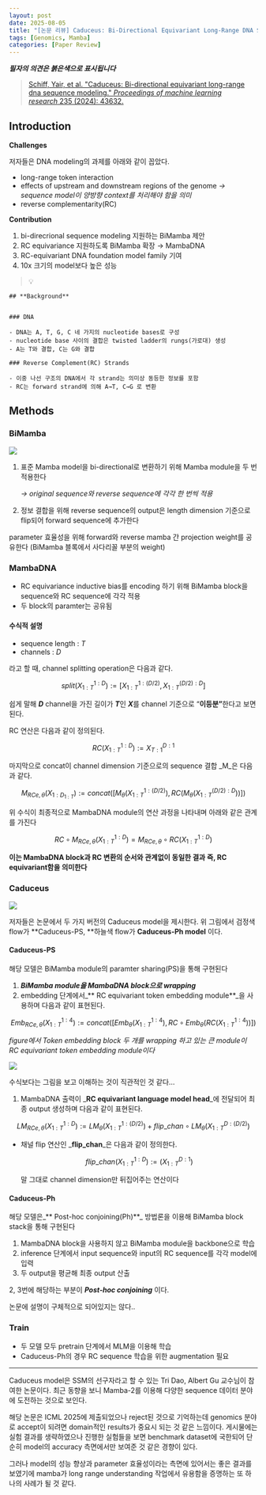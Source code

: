 ```yaml
---
layout: post
date: 2025-08-05
title: "[논문 리뷰] Caduceus: Bi-Directional Equivariant Long-Range DNA Sequence Modeling"
tags: [Genomics, Mamba]
categories: [Paper Review]
---
```


<span class="notion-red">_**필자의 의견은 붉은색으로 표시됩니다**_</span>


> [Schiff, Yair, et al. "Caduceus: Bi-directional equivariant long-range dna sequence modeling." ](https://pmc.ncbi.nlm.nih.gov/articles/PMC12189541/)[_Proceedings of machine learning research_](https://pmc.ncbi.nlm.nih.gov/articles/PMC12189541/)[ 235 (2024): 43632.](https://pmc.ncbi.nlm.nih.gov/articles/PMC12189541/)



## Introduction


**Challenges**


저자들은 DNA modeling의 과제를 아래와 같이 꼽았다.

- long-range token interaction
- effects of upstream and downstream regions of the genome 
_→ sequence model이 양방향 context를 처리해야 함을 의미_
- reverse complementarity(RC)

**Contribution**

1. bi-direcrional sequence modeling 지원하는 BiMamba 제안
1. RC equivariance 지원하도록 BiMamba 확장 → MambaDNA
1. RC-equivariant DNA foundation model family 기여
1. 10x 크기의 model보다 높은 성능

> 💡 


	## **Background**


	### DNA

	- DNA는 A, T, G, C 네 가지의 nucleotide bases로 구성
	- nucleotide base 사이의 결합은 twisted ladder의 rungs(가로대) 생성
	- A는 T와 결합, C는 G와 결합

	### Reverse Complement(RC) Strands

	- 이중 나선 구조의 DNA에서 각 strand는 의미상 동등한 정보를 포함
	- RC는 forward strand에 의해 A→T, C→G 로 변환


## Methods



### BiMamba


![](https://prod-files-secure.s3.us-west-2.amazonaws.com/542b861c-36a8-4051-84e5-8804b6728dba/2c247d59-7815-4980-99f0-8f0d21f445a7/image.png?X-Amz-Algorithm=AWS4-HMAC-SHA256&X-Amz-Content-Sha256=UNSIGNED-PAYLOAD&X-Amz-Credential=ASIAZI2LB466XTM4LNNF%2F20251005%2Fus-west-2%2Fs3%2Faws4_request&X-Amz-Date=20251005T210106Z&X-Amz-Expires=3600&X-Amz-Security-Token=IQoJb3JpZ2luX2VjEOL%2F%2F%2F%2F%2F%2F%2F%2F%2F%2FwEaCXVzLXdlc3QtMiJHMEUCIQDuX7brnjVCJLBqwHOMzGgZWGGM0yX2ATDK56d2UdKMJQIgNveoMXG1Fc35ayGv7xR%2B7C7Qjun%2BD65wOwjeT4qTOlIq%2FwMIexAAGgw2Mzc0MjMxODM4MDUiDKT6ygeEdfLnKUiJvircAw06C%2B3IWPWa%2BosyGU7TZPnaPIrbewHDJ2e5eDIwcEFZZ4hWamJhQxhn4dfGU8ccgP%2FspTj0KdeJS54XH8528b7eF5FjQThMiwAGW1XBI7VcAog2SmYr%2B4UedmhNv63j6TpvJVkuN5dyz7dpUffPXb5MaSYCHwy0PUxrH1QFO82duw%2FqnCUtzfrIcMW0v3%2BB7U%2BFJr5%2FC88UMjB11XQKXymSlD8BNO9jvWUdL2%2FiNiApea6ig2IpA%2BhqrGod%2Fw5hDzzpiiRvi21RDpYXqnVg5lpagmFgnk3RbEV5wZm3RLxFdIMfT%2BtptMyfSQd5O90JzjCXJ5PJwNuqebGvNeiKyBves4gh%2BTQvugot%2FLHWfNIU7sz8l1LWRsjrEouNbwwTR08b%2FnzvK%2BHR5ZiN%2F7kJ%2FLvdvrwybUatcb1b9QScTDP8Jme8fWtToaNiwl2gsgeMPzO4XY4CWnSye5iB24L%2F1DR91cvvXiPaAfa6gQ1kKWTc3wHSEH5skGGXVS0EN3hAgayxsz1WID%2B%2BCVoRMpGZdXuDGRvIngDenEb5ioeOMWAVNKdxWpDBhhV45%2FgEUwegBtSyC1NsMq62G0kBWEFb3TQgnnohdPse2e9huoBWcbL834LTKigvRYzV0jc3MLToiscGOqUBCfu67DKh%2F2ebdXAM%2FVxDmDnrqLeUkCEzI7%2BZqyw6ayuri7BYPtUHxaW7e0GHDIIqKAU1FPD2OmC6OZ7HUljkYoMhbqbUbH73wifgSDcNENeZ0WuQhlb2IUwtnAhjvlayDmUYo1gZBx0r2NWcug%2BXBbA%2FR5bWU7NUvIIOTDlQJH3Mu1R6LM9z27eOav4iu2u%2FshZMVYpu6IXWm4nxiwTriG0QQd%2BW&X-Amz-Signature=8cad691f6b09a58f8457d288c144f34349cc006e3066b29b1800df6eeeaf41a4&X-Amz-SignedHeaders=host&x-amz-checksum-mode=ENABLED&x-id=GetObject)

1. 표준 Mamba model을 bi-directional로 변환하기 위해 Mamba module을 두 번 적용한다

	_→ original sequence와 reverse sequence에 각각 한 번씩 적용_

1. 정보 결합을 위해 reverse sequence의 output은 length dimension 기준으로 flip되어 forward sequence에 추가한다

parameter 효율성을 위해 forward와 reverse mamba 간 projection weight를 공유한다 (BiMamba 블록에서 사다리꼴 부분의 weight)



### MambaDNA

- RC equivariance inductive bias를 encoding 하기 위해 BiMamba block을 sequence와 RC sequence에 각각 적용
- 두 block의 paramter는 공유됨


#### 수식적 설명

- sequence length : _T_
- channels : _D_

라고 할 때,  channel splitting operation은 다음과 같다.


$$
split(X^{1:D}_{1:T}):=[X^{1:(D/2)}_{1:T},X^{(D/2):D}_{1:T}]
$$


<span class="notion-red">쉽게 말해 </span><span class="notion-red">_**D**_</span><span class="notion-red"> channel을 가진 길이가 </span><span class="notion-red">_**T**_</span><span class="notion-red">인 </span><span class="notion-red">_**X**_</span><span class="notion-red">를 channel 기준으로 “</span><span class="notion-red">**이등분”**</span><span class="notion-red">한다고 보면 된다.</span>


RC 연산은 다음과 같이 정의된다.


$$
RC(X^{1:D}_{1:T}):=X^{D:1}_{T:1}
$$


마지막으로 concat이 channel dimension 기준으로의 sequence 결합 _M_은 다음과 같다.


$$
M_{RCe,\theta}(X_{1:D_{1:T}}):=concat([M_{\theta}(X^{1:(D/2)}_{1:T}),RC(M_{\theta}(X^{(D/2):D}_{1:T}))])
$$


위 수식이 최종적으로 MambaDNA module의 연산 과정을 나타내며 아래와 같은 관계를 가진다


$$
RC\circ M_{RCe,\theta}(X^{1:D}_{1:T}) = M_{RCe,\theta} \circ RC(X^{1:D}_{1:T})
$$


**이는 MambaDNA block과 RC 변환의 순서와 관계없이 동일한 결과 즉, RC equivariant함을 의미한다**



### Caduceus


![](https://prod-files-secure.s3.us-west-2.amazonaws.com/542b861c-36a8-4051-84e5-8804b6728dba/f94a60d7-8145-473b-aef9-7c68d3ec604a/image.png?X-Amz-Algorithm=AWS4-HMAC-SHA256&X-Amz-Content-Sha256=UNSIGNED-PAYLOAD&X-Amz-Credential=ASIAZI2LB466XTM4LNNF%2F20251005%2Fus-west-2%2Fs3%2Faws4_request&X-Amz-Date=20251005T210106Z&X-Amz-Expires=3600&X-Amz-Security-Token=IQoJb3JpZ2luX2VjEOL%2F%2F%2F%2F%2F%2F%2F%2F%2F%2FwEaCXVzLXdlc3QtMiJHMEUCIQDuX7brnjVCJLBqwHOMzGgZWGGM0yX2ATDK56d2UdKMJQIgNveoMXG1Fc35ayGv7xR%2B7C7Qjun%2BD65wOwjeT4qTOlIq%2FwMIexAAGgw2Mzc0MjMxODM4MDUiDKT6ygeEdfLnKUiJvircAw06C%2B3IWPWa%2BosyGU7TZPnaPIrbewHDJ2e5eDIwcEFZZ4hWamJhQxhn4dfGU8ccgP%2FspTj0KdeJS54XH8528b7eF5FjQThMiwAGW1XBI7VcAog2SmYr%2B4UedmhNv63j6TpvJVkuN5dyz7dpUffPXb5MaSYCHwy0PUxrH1QFO82duw%2FqnCUtzfrIcMW0v3%2BB7U%2BFJr5%2FC88UMjB11XQKXymSlD8BNO9jvWUdL2%2FiNiApea6ig2IpA%2BhqrGod%2Fw5hDzzpiiRvi21RDpYXqnVg5lpagmFgnk3RbEV5wZm3RLxFdIMfT%2BtptMyfSQd5O90JzjCXJ5PJwNuqebGvNeiKyBves4gh%2BTQvugot%2FLHWfNIU7sz8l1LWRsjrEouNbwwTR08b%2FnzvK%2BHR5ZiN%2F7kJ%2FLvdvrwybUatcb1b9QScTDP8Jme8fWtToaNiwl2gsgeMPzO4XY4CWnSye5iB24L%2F1DR91cvvXiPaAfa6gQ1kKWTc3wHSEH5skGGXVS0EN3hAgayxsz1WID%2B%2BCVoRMpGZdXuDGRvIngDenEb5ioeOMWAVNKdxWpDBhhV45%2FgEUwegBtSyC1NsMq62G0kBWEFb3TQgnnohdPse2e9huoBWcbL834LTKigvRYzV0jc3MLToiscGOqUBCfu67DKh%2F2ebdXAM%2FVxDmDnrqLeUkCEzI7%2BZqyw6ayuri7BYPtUHxaW7e0GHDIIqKAU1FPD2OmC6OZ7HUljkYoMhbqbUbH73wifgSDcNENeZ0WuQhlb2IUwtnAhjvlayDmUYo1gZBx0r2NWcug%2BXBbA%2FR5bWU7NUvIIOTDlQJH3Mu1R6LM9z27eOav4iu2u%2FshZMVYpu6IXWm4nxiwTriG0QQd%2BW&X-Amz-Signature=49d3276dbbcf69297e435abf42a208c28344802fd8606aee3dbc9c2ec3532414&X-Amz-SignedHeaders=host&x-amz-checksum-mode=ENABLED&x-id=GetObject)


저자들은 논문에서 두 가지 버전의 Caduceus model을 제시한다. 위 그림에서 검정색 flow가 **Caduceus-PS, **하늘색 flow가 **Caduceus-Ph model** 이다.



#### Caduceus-PS


해당 모델은 BiMamba module의 paramter sharing(PS)을 통해 구현된다

1. _**BiMamba module을 MambaDNA block으로 wrapping**_
1. embedding 단계에서_** RC equivariant token embedding module**_을 사용하며 다음과 같이 표현된다.

$$
Emb_{RCe,\theta}(X^{1:4}_{1:T}):=concat([Emb_{\theta}(X^{1:4}_{1:T}),RC \circ Emb_{\theta}(RC(X^{1:4}_{1:T}))])
$$


_figure에서 Token embedding block 두 개를 wrapping 하고 있는 큰 module이 RC equivariant token embedding module이다_


![](https://prod-files-secure.s3.us-west-2.amazonaws.com/542b861c-36a8-4051-84e5-8804b6728dba/b175e4da-71eb-4e91-8c23-a06dabe673c9/image.png?X-Amz-Algorithm=AWS4-HMAC-SHA256&X-Amz-Content-Sha256=UNSIGNED-PAYLOAD&X-Amz-Credential=ASIAZI2LB466XTM4LNNF%2F20251005%2Fus-west-2%2Fs3%2Faws4_request&X-Amz-Date=20251005T210106Z&X-Amz-Expires=3600&X-Amz-Security-Token=IQoJb3JpZ2luX2VjEOL%2F%2F%2F%2F%2F%2F%2F%2F%2F%2FwEaCXVzLXdlc3QtMiJHMEUCIQDuX7brnjVCJLBqwHOMzGgZWGGM0yX2ATDK56d2UdKMJQIgNveoMXG1Fc35ayGv7xR%2B7C7Qjun%2BD65wOwjeT4qTOlIq%2FwMIexAAGgw2Mzc0MjMxODM4MDUiDKT6ygeEdfLnKUiJvircAw06C%2B3IWPWa%2BosyGU7TZPnaPIrbewHDJ2e5eDIwcEFZZ4hWamJhQxhn4dfGU8ccgP%2FspTj0KdeJS54XH8528b7eF5FjQThMiwAGW1XBI7VcAog2SmYr%2B4UedmhNv63j6TpvJVkuN5dyz7dpUffPXb5MaSYCHwy0PUxrH1QFO82duw%2FqnCUtzfrIcMW0v3%2BB7U%2BFJr5%2FC88UMjB11XQKXymSlD8BNO9jvWUdL2%2FiNiApea6ig2IpA%2BhqrGod%2Fw5hDzzpiiRvi21RDpYXqnVg5lpagmFgnk3RbEV5wZm3RLxFdIMfT%2BtptMyfSQd5O90JzjCXJ5PJwNuqebGvNeiKyBves4gh%2BTQvugot%2FLHWfNIU7sz8l1LWRsjrEouNbwwTR08b%2FnzvK%2BHR5ZiN%2F7kJ%2FLvdvrwybUatcb1b9QScTDP8Jme8fWtToaNiwl2gsgeMPzO4XY4CWnSye5iB24L%2F1DR91cvvXiPaAfa6gQ1kKWTc3wHSEH5skGGXVS0EN3hAgayxsz1WID%2B%2BCVoRMpGZdXuDGRvIngDenEb5ioeOMWAVNKdxWpDBhhV45%2FgEUwegBtSyC1NsMq62G0kBWEFb3TQgnnohdPse2e9huoBWcbL834LTKigvRYzV0jc3MLToiscGOqUBCfu67DKh%2F2ebdXAM%2FVxDmDnrqLeUkCEzI7%2BZqyw6ayuri7BYPtUHxaW7e0GHDIIqKAU1FPD2OmC6OZ7HUljkYoMhbqbUbH73wifgSDcNENeZ0WuQhlb2IUwtnAhjvlayDmUYo1gZBx0r2NWcug%2BXBbA%2FR5bWU7NUvIIOTDlQJH3Mu1R6LM9z27eOav4iu2u%2FshZMVYpu6IXWm4nxiwTriG0QQd%2BW&X-Amz-Signature=d95d2a94e3d06e9b97dd1db3e950626cb19bbea7178a777493adae4a2822231f&X-Amz-SignedHeaders=host&x-amz-checksum-mode=ENABLED&x-id=GetObject)


<span class="notion-red">수식보다는 그림을 보고 이해하는 것이 직관적인 것 같다…</span>

1. MambaDNA 출력이 _**RC equivariant language model head**_에 전달되어 최종 output 생성하며 다음과 같이 표현된다.

$$
LM_{RCe,\theta}(X^{1:D}_{1:T}):= LM_{\theta}(X^{1:(D/2)}_{1:T})+flip\_chan\circ LM_{\theta}(X^{D:(D/2)}_{1:T})
$$

- 채널 flip 연산인 _**flip\_chan**_은 다음과 같이 정의한다.

	$$
	flip\_chan(X^{1:D}_{1:T}):=(X^{D:1}_{1:T})
	$$


	말 그대로 channel dimension만 뒤집어주는 연산이다



#### Caduceus-Ph


해당 모델은_** Post-hoc conjoining(Ph)**_ 방법론을 이용해 BiMamba block stack을 통해 구현된다

1. MambaDNA block을 사용하지 않고 BiMamba module을 backbone으로 학습
1. inference 단계에서 input sequence와 input의 RC sequence를 각각 model에 입력
1. 두 output을 평균해 최종 output 산출

2, 3번에 해당하는 부분이 _**Post-hoc conjoining**_ 이다.


<span class="notion-red">논문에 설명이 구체적으로 되어있지는 않다..</span>



### Train

- 두 모델 모두 pretrain 단계에서 MLM을 이용해 학습
- Caduceus-Ph의 경우 RC sequence 학습을 위한 augmentation 필요

---


<span class="notion-red">Caduceus model은 SSM의 선구자라고 할 수 있는 Tri Dao, Albert Gu 교수님이 참여한 논문이다. 최근 동향을 보니 Mamba-2를 이용해 다양한 sequence 데이터 분야에 도전하는 것으로 보인다.</span>


<span class="notion-red">해당 논문은 ICML 2025에 제출되었으나 reject된 것으로 기억하는데 genomics 분야로 accept이 되려면 domain적인 results가 중요시 되는 것 같은 느낌이다. 게시물에는 실험 결과를 생략하였으나 진행한 실험들을 보면 benchmark dataset에 국한되어 단순히 model의 accuracy 측면에서만 보여준 것 같은 경향이 있다.</span>


<span class="notion-red">그러나 model의 성능 향상과 parameter 효율성이라는 측면에 있어서는 좋은 결과를 보였기에 mamba가 long range understanding 작업에서 유용함을 증명하는 또 하나의 사례가 될 것 같다.</span>

